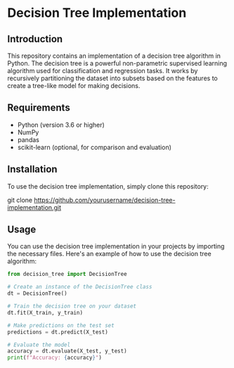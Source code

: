 # Decision Tree Implementation

## Introduction

This repository contains an implementation of a decision tree algorithm in Python. The decision tree is a powerful non-parametric supervised learning algorithm used for classification and regression tasks. It works by recursively partitioning the dataset into subsets based on the features to create a tree-like model for making decisions.

## Requirements

- Python (version 3.6 or higher)
- NumPy
- pandas
- scikit-learn (optional, for comparison and evaluation)

## Installation

To use the decision tree implementation, simply clone this repository:

git clone https://github.com/yourusername/decision-tree-implementation.git 


## Usage

You can use the decision tree implementation in your projects by importing the necessary files. Here's an example of how to use the decision tree algorithm:

```python
from decision_tree import DecisionTree

# Create an instance of the DecisionTree class
dt = DecisionTree()

# Train the decision tree on your dataset
dt.fit(X_train, y_train)

# Make predictions on the test set
predictions = dt.predict(X_test)

# Evaluate the model
accuracy = dt.evaluate(X_test, y_test)
print(f"Accuracy: {accuracy}")
